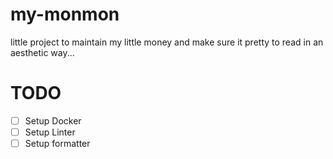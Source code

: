 # my-monmon

little project to maintain my little money and make sure it pretty to read in an aesthetic way...

# TODO

- [ ] Setup Docker
- [ ] Setup Linter
- [ ] Setup formatter
